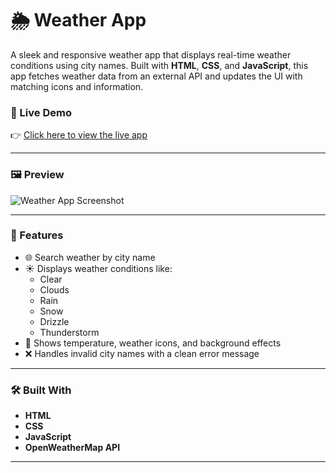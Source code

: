 # 🌦️ Weather App

A sleek and responsive weather app that displays real-time weather conditions using city names. Built with **HTML**, **CSS**, and **JavaScript**, this app fetches weather data from an external API and updates the UI with matching icons and information.

### 🚀 Live Demo  
👉 [Click here to view the live app](https://riyadwivedi01.github.io/weather-app/)

---

### 🖼️ Preview

![Weather App Screenshot](./assets/Screenshots/1.png)


---

### 🔧 Features

- 🌐 Search weather by city name
- ☀️ Displays weather conditions like:
  - Clear
  - Clouds
  - Rain
  - Snow
  - Drizzle
  - Thunderstorm
- 📍 Shows temperature, weather icons, and background effects
- ❌ Handles invalid city names with a clean error message

---

### 🛠️ Built With

- **HTML**
- **CSS**
- **JavaScript**
- **OpenWeatherMap API**

---




